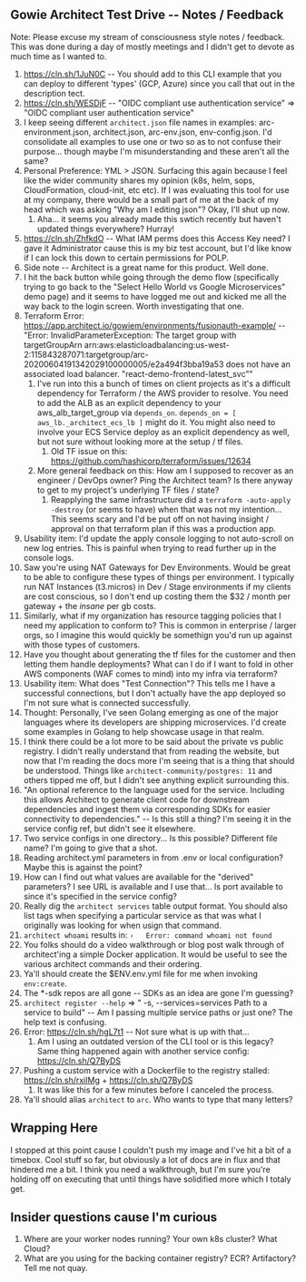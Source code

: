 ## Gowie Architect Test Drive -- Notes / Feedback

Note: Please excuse my stream of consciousness style notes / feedback. This was done during a day of mostly meetings and I didn't get to devote as much time as I wanted to.

1. https://cln.sh/1JuN0C -- You should add to this CLI example that you can deploy to different 'types' (GCP, Azure) since you call that out in the description tect.
1. https://cln.sh/WESDjF -- "OIDC compliant use authentication service" => "OIDC compliant user authentication service"
1. I keep seeing different `architect.json` file names in examples: arc-environment.json, architect.json, arc-env.json, env-config.json. I'd consolidate all examples to use one or two so as to not confuse their purpose... though maybe I'm misunderstanding and these aren't all the same?
1. Personal Preference: YML > JSON. Surfacing this again because I feel like the wider community shares my opinion (k8s, helm, sops, CloudFormation, cloud-init, etc etc). If I was evaluating this tool for use at my company, there would be a small part of me at the back of my head which was asking "Why am I editing json"? Okay, I'll shut up now.
   1. Aha... it seems you already made this swtich recently but haven't updated things everywhere? Hurray!
1. https://cln.sh/ZhfkdO -- What IAM perms does this Access Key need? I gave it Administrator cause this is my biz test account, but I'd like know if I can lock this down to certain permissions for POLP.
1. Side note -- Architect is a great name for this product. Well done.
1. I hit the back button while going through the demo flow (specifically trying to go back to the "Select Hello World vs Google Microservices" demo page) and it seems to have logged me out and kicked me all the way back to the login screen. Worth investigating that one.
1. Terraform Error: https://app.architect.io/gowiem/environments/fusionauth-example/ -- "Error: InvalidParameterException: The target group with targetGroupArn arn:aws:elasticloadbalancing:us-west-2:115843287071:targetgroup/arc-20200604191342029100000005/e2a494f3bba19a53 does not have an associated load balancer. "react-demo-frontend-latest_svc""
   1. I've run into this a bunch of times on client projects as it's a difficult dependency for Terraform / the AWS provider to resolve. You need to add the ALB as an explicit dependency to your aws_alb_target_group via `depends_on`. `depends_on = [ aws_lb._architect_ecs_lb ]` might do it. You might also need to involve your ECS Service deploy as an explicit dependency as well, but not sure without looking more at the setup / tf files.
      1. Old TF issue on this: https://github.com/hashicorp/terraform/issues/12634
   1. More general feedback on this: How am I supposed to recover as an engineer / DevOps owner? Ping the Architect team? Is there anyway to get to my project's underlying TF files / state?
      1. Reapplying the same infrastructure did a `terraform -auto-apply -destroy` (or seems to have) when that was not my intention... This seems scary and I'd be put off on not having insight / approval on that terraform plan if this was a production app.
1. Usability item: I'd update the apply console logging to not auto-scroll on new log entries. This is painful when trying to read further up in the console logs.
1. Saw you're using NAT Gateways for Dev Environments. Would be great to be able to configure these types of things per environment. I typically run NAT Instances (t3.micros) in Dev / Stage environments if my clients are cost conscious, so I don't end up costing them the $32 / month per gateway + the *insane* per gb costs.
1. Similarly, what if my organization has resource tagging policies that I need my application to conform to? This is common in enterprise / larger orgs, so I imagine this would quickly be somethign you'd run up against with those types of customers.
1. Have you thought about generating the tf files for the customer and then letting them handle deployments? What can I do if I want to fold in other AWS components (WAF comes to mind) into my infra via terraform?
1. Usability item: What does "Test Connection"? This tells me I have a successful connections, but I don't actually have the app deployed so I'm not sure what is connected successfully.
1. Thought: Personally, I've seen Golang emerging as one of the major languages where its developers are shipping microservices. I'd create some examples in Golang to help showcase usage in that realm.
1. I think there could be a lot more to be said about the private vs public registry. I didn't really understand that from reading the website, but now that I'm reading the docs more I'm seeing that is a thing that should be understood. Things like `architect-community/postgres: 11` and others tipped me off, but I didn't see anything explicit surrounding this.
1. "An optional reference to the language used for the service. Including this allows Architect to generate client code for downstream dependencies and ingest them via corresponding SDKs for easier connectivity to dependencies." -- Is this still a thing? I'm seeing it in the service config ref, but didn't see it elsewhere.
1. Two service configs in one directory... Is this possible? Different file name? I'm going to give that a shot.
1. Reading architect.yml parameters in from .env or local configuration? Maybe this is against the point?
1. How can I find out what values are available for the "derived" parameters? I see URL is available and I use that... Is port available to since it's specified in the service config?
1. Really dig the `architect services` table output format. You should also list tags when specifying a particular service as that was what I originally was looking for when usign that command.
1. `architect whoami` results in: `›   Error: command whoami not found`
1. You folks should do a video walkthrough or blog post walk through of architect'ing a simple Docker application. It would be useful to see the various architect commands and their ordering.
1. Ya'll should create the $ENV.env.yml file for me when invoking `env:create`.
1. The *-sdk repos are all gone -- SDKs as an idea are gone I'm guessing?
1. `architect register --help` => "  -s, --services=services        Path to a service to build" -- Am I passing multiple service paths or just one? The help text is confusing.
1. Error: https://cln.sh/hgL7t1 -- Not sure what is up with that...
   1. Am I using an outdated version of the CLI tool or is this legacy? Same thing happened again with another service config: https://cln.sh/Q7ByDS
1. Pushing a custom service with a Dockerfile to the registry stalled: https://cln.sh/rxiIMg + https://cln.sh/Q7ByDS
   1. It was like this for a few minutes before I canceled the process.
1. Ya'll should alias `architect` to `arc`. Who wants to type that many letters?

## Wrapping Here
I stopped at this point cause I couldn't push my image and I've hit a bit of a timebox. Cool stuff so far, but obviously a lot of docs are in flux and that hindered me a bit. I think you need a walkthrough, but I'm sure you're holding off on executing that until things have solidified more which I totaly get.

## Insider questions cause I'm curious
1. Where are your worker nodes running? Your own k8s cluster? What Cloud?
1. What are you using for the backing container registry? ECR? Artifactory? Tell me not quay.